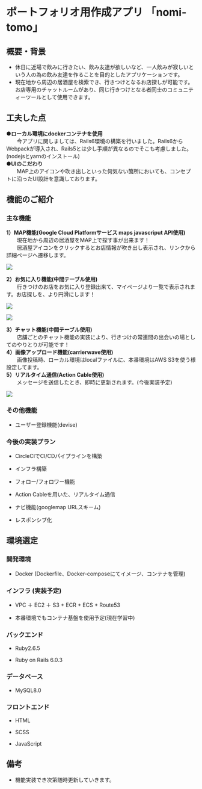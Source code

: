 # ポートフォリオ用作成アプリ  「nomi-tomo」

## 概要・背景
- 休日に近場で飲みに行きたい、飲み友達が欲しいなど、一人飲みが寂しいという人の為の飲み友達を作ることを目的としたアプリケーションです。
- 現在地から周辺の居酒屋を検索でき、行きつけとなるお店探しが可能です。お店専用のチャットルームがあり、同じ行きつけとなる者同士のコミュニティーツールとして使用できます。

## 工夫した点
**●ローカル環境にdockerコンテナを使用<br>**
&emsp;&emsp;今アプリに関しましては、Rails6環境の構築を行いました。Rails6からWebpackが導入され、Rails5とは少し手順が異なるのでそこも考慮しました。(nodejsとyarnのインストール)<br>
**●UIのこだわり<br>**
&emsp;&emsp;MAP上のアイコンや吹き出しといった何気ない箇所においても、コンセプトに沿ったUI設計を意識しております。<br>


## 機能のご紹介

### 主な機能
**1）MAP機能(Google Cloud Platformサービス maps javascriput API使用)<br>**
&emsp;&emsp;現在地から周辺の居酒屋をMAP上で探す事が出来ます！<br>
&emsp;&emsp;居酒屋アイコンをクリックするとお店情報が吹き出し表示され、リンクから詳細ページへ遷移します。<br>

![](https://user-images.githubusercontent.com/69718302/97077462-e020ad80-161e-11eb-82d1-bb74d5abecd0.png)<br>


**2）お気に入り機能(中間テーブル使用)<br>**
&emsp;&emsp;行きつけのお店をお気に入り登録出来て、マイページより一覧で表示されます。お店探しを、より円滑にします！<br>

![](https://user-images.githubusercontent.com/69718302/97078275-26c5d600-1626-11eb-84f4-c82c620cb1fb.png)

![](https://user-images.githubusercontent.com/69718302/97081742-64832880-163f-11eb-8116-3b564aa96ea7.png)<br>


**3）チャット機能(中間テーブル使用)<br>**
&emsp;&emsp;店舗ごとのチャット機能の実装により、行きつけの常連間の出会いの場としてのやりとりが可能です！<br>
**4）画像アップロード機能(carrierwave使用)<br>**
&emsp;&emsp;画像投稿時、ローカル環境はlocalファイルに、本番環境はAWS S3を使う様設定してます。<br>
**5）リアルタイム通信(Action Cable使用)<br>**
&emsp;&emsp;メッセージを送信したとき、即時に更新されます。(今後実装予定)<br>

![](https://user-images.githubusercontent.com/69718302/97256160-a4bbf400-1855-11eb-8fe5-cb0663030055.png)<br>

### その他機能

- ユーザー登録機能(devise)

### 今後の実装プラン

- CircleCIでCI/CDパイプラインを構築

- インフラ構築

- フォロー/フォロワー機能

- Action Cableを用いた、リアルタイム通信

- ナビ機能(googlemap URLスキーム)

- レスポンシブ化

## 環境選定

### 開発環境

- Docker (Dockerfile、Docker-composeにてイメージ、コンテナを管理)

### インフラ (実装予定)

- VPC ＋ EC2 ＋ S3 +  ECR + ECS + Route53

- 本番環境でもコンテナ基盤を使用予定(現在学習中)

### バックエンド

- Ruby2.6.5

- Ruby on Rails 6.0.3

### データベース

- MySQL8.0

### フロントエンド

- HTML

- SCSS

- JavaScript

## 備考

- 機能実装でき次第随時更新していきます。